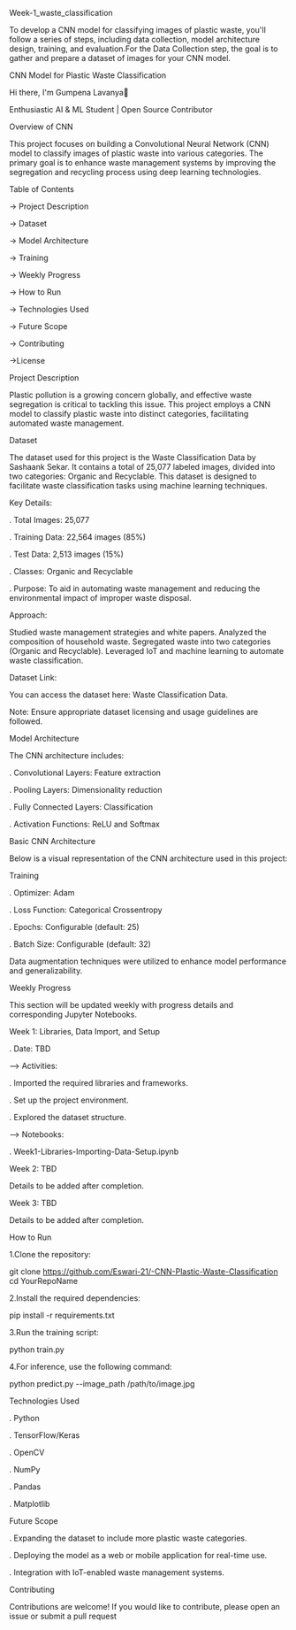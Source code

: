 Week-1_waste_classification


To develop a CNN model for classifying images of plastic waste, you'll follow a series of steps, including data collection, model architecture design, training, and evaluation.For the Data Collection step, the goal is to gather and prepare a dataset of images for your CNN model.



CNN Model for Plastic Waste Classification


Hi there, I'm Gumpena Lavanya👋


Enthusiastic AI & ML Student | Open Source Contributor



Overview of CNN

This project focuses on building a Convolutional Neural Network (CNN) model to classify images of plastic waste into various categories. The primary goal is to enhance waste management systems by improving the segregation and recycling process using deep learning technologies.



Table of Contents



-> Project Description

-> Dataset

-> Model Architecture

-> Training

-> Weekly Progress

-> How to Run

-> Technologies Used

-> Future Scope

-> Contributing

->License



Project Description



Plastic pollution is a growing concern globally, and effective waste segregation is critical to tackling this issue. This project employs a CNN model to classify plastic waste into distinct categories, facilitating automated waste management.



Dataset



The dataset used for this project is the Waste Classification Data by Sashaank Sekar. It contains a total of 25,077 labeled images, divided into two categories: Organic and Recyclable. This dataset is designed to facilitate waste classification tasks using machine learning techniques.



Key Details:



. Total Images: 25,077

. Training Data: 22,564 images (85%)

. Test Data: 2,513 images (15%)

. Classes: Organic and Recyclable

. Purpose: To aid in automating waste management and reducing the environmental impact of improper waste disposal.



Approach:



Studied waste management strategies and white papers.
Analyzed the composition of household waste.
Segregated waste into two categories (Organic and Recyclable).
Leveraged IoT and machine learning to automate waste classification.



Dataset Link:

You can access the dataset here: Waste Classification Data.

Note: Ensure appropriate dataset licensing and usage guidelines are followed.



Model Architecture


The CNN architecture includes:


. Convolutional Layers: Feature extraction

. Pooling Layers: Dimensionality reduction

. Fully Connected Layers: Classification

. Activation Functions: ReLU and Softmax



Basic CNN Architecture



Below is a visual representation of the CNN architecture used in this project:



  Training
  

. Optimizer: Adam

. Loss Function: Categorical Crossentropy

. Epochs: Configurable (default: 25)

. Batch Size: Configurable (default: 32)

Data augmentation techniques were utilized to enhance model performance and generalizability.



Weekly Progress

This section will be updated weekly with progress details and corresponding Jupyter Notebooks.



Week 1: Libraries, Data Import, and Setup

. Date: TBD

--> Activities:

. Imported the required libraries and frameworks.

. Set up the project environment.

. Explored the dataset structure.

--> Notebooks:

. Week1-Libraries-Importing-Data-Setup.ipynb



Week 2: TBD

Details to be added after completion.



Week 3: TBD

Details to be added after completion.



How to Run

1.Clone the repository:

git clone https://github.com/Eswari-21/-CNN-Plastic-Waste-Classification cd YourRepoName



2.Install the required dependencies:

pip install -r requirements.txt



3.Run the training script:

python train.py



4.For inference, use the following command:



python predict.py --image_path /path/to/image.jpg




Technologies Used

. Python

. TensorFlow/Keras

. OpenCV

. NumPy

. Pandas

. Matplotlib




Future Scope



. Expanding the dataset to include more plastic waste categories.

. Deploying the model as a web or mobile application for real-time use.

. Integration with IoT-enabled waste management systems.




Contributing
  

Contributions are welcome! If you would like to contribute, please open an issue or submit a pull request
